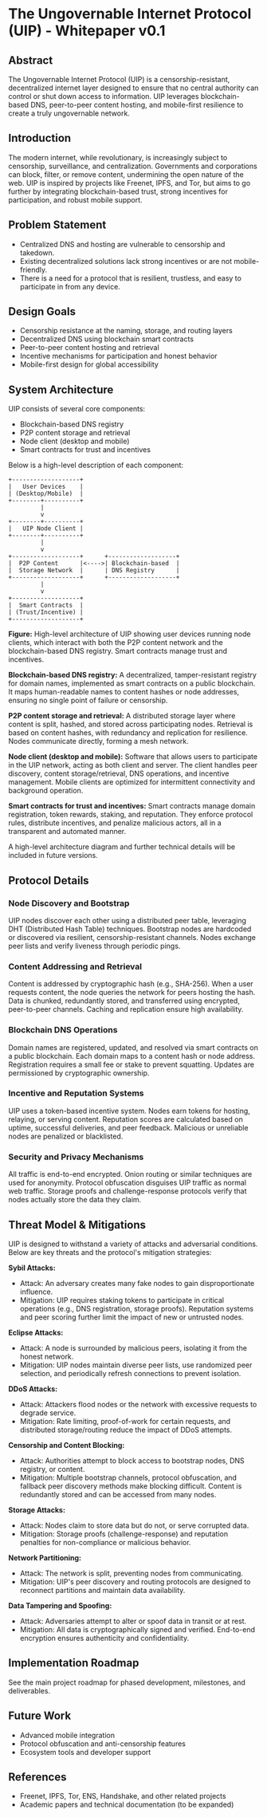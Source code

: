 # The Ungovernable Internet Protocol (UIP) - Whitepaper v0.1

## Abstract

The Ungovernable Internet Protocol (UIP) is a censorship-resistant, decentralized internet layer designed to ensure that no central authority can control or shut down access to information. UIP leverages blockchain-based DNS, peer-to-peer content hosting, and mobile-first resilience to create a truly ungovernable network.

## Introduction

The modern internet, while revolutionary, is increasingly subject to censorship, surveillance, and centralization. Governments and corporations can block, filter, or remove content, undermining the open nature of the web. UIP is inspired by projects like Freenet, IPFS, and Tor, but aims to go further by integrating blockchain-based trust, strong incentives for participation, and robust mobile support.

## Problem Statement

- Centralized DNS and hosting are vulnerable to censorship and takedown.
- Existing decentralized solutions lack strong incentives or are not mobile-friendly.
- There is a need for a protocol that is resilient, trustless, and easy to participate in from any device.

## Design Goals

- Censorship resistance at the naming, storage, and routing layers
- Decentralized DNS using blockchain smart contracts
- Peer-to-peer content hosting and retrieval
- Incentive mechanisms for participation and honest behavior
- Mobile-first design for global accessibility

## System Architecture

UIP consists of several core components:

- Blockchain-based DNS registry
- P2P content storage and retrieval
- Node client (desktop and mobile)
- Smart contracts for trust and incentives

Below is a high-level description of each component:

```
+-------------------+
|   User Devices    |
| (Desktop/Mobile)  |
+--------+----------+
         |
         v
+--------+----------+
|   UIP Node Client |
+--------+----------+
         |
         v
+-------------------+      +-------------------+
|  P2P Content      |<---->| Blockchain-based  |
|  Storage Network  |      | DNS Registry      |
+-------------------+      +-------------------+
         |
         v
+-------------------+
|  Smart Contracts  |
| (Trust/Incentive) |
+-------------------+
```

**Figure:** High-level architecture of UIP showing user devices running node clients, which interact with both the P2P content network and the blockchain-based DNS registry. Smart contracts manage trust and incentives.

**Blockchain-based DNS registry:**
A decentralized, tamper-resistant registry for domain names, implemented as smart contracts on a public blockchain. It maps human-readable names to content hashes or node addresses, ensuring no single point of failure or censorship.

**P2P content storage and retrieval:**
A distributed storage layer where content is split, hashed, and stored across participating nodes. Retrieval is based on content hashes, with redundancy and replication for resilience. Nodes communicate directly, forming a mesh network.

**Node client (desktop and mobile):**
Software that allows users to participate in the UIP network, acting as both client and server. The client handles peer discovery, content storage/retrieval, DNS operations, and incentive management. Mobile clients are optimized for intermittent connectivity and background operation.

**Smart contracts for trust and incentives:**
Smart contracts manage domain registration, token rewards, staking, and reputation. They enforce protocol rules, distribute incentives, and penalize malicious actors, all in a transparent and automated manner.

A high-level architecture diagram and further technical details will be included in future versions.

## Protocol Details

### Node Discovery and Bootstrap

UIP nodes discover each other using a distributed peer table, leveraging DHT (Distributed Hash Table) techniques. Bootstrap nodes are hardcoded or discovered via resilient, censorship-resistant channels. Nodes exchange peer lists and verify liveness through periodic pings.

### Content Addressing and Retrieval

Content is addressed by cryptographic hash (e.g., SHA-256). When a user requests content, the node queries the network for peers hosting the hash. Data is chunked, redundantly stored, and transferred using encrypted, peer-to-peer channels. Caching and replication ensure high availability.

### Blockchain DNS Operations

Domain names are registered, updated, and resolved via smart contracts on a public blockchain. Each domain maps to a content hash or node address. Registration requires a small fee or stake to prevent squatting. Updates are permissioned by cryptographic ownership.

### Incentive and Reputation Systems

UIP uses a token-based incentive system. Nodes earn tokens for hosting, relaying, or serving content. Reputation scores are calculated based on uptime, successful deliveries, and peer feedback. Malicious or unreliable nodes are penalized or blacklisted.

### Security and Privacy Mechanisms

All traffic is end-to-end encrypted. Onion routing or similar techniques are used for anonymity. Protocol obfuscation disguises UIP traffic as normal web traffic. Storage proofs and challenge-response protocols verify that nodes actually store the data they claim.

## Threat Model & Mitigations

UIP is designed to withstand a variety of attacks and adversarial conditions. Below are key threats and the protocol's mitigation strategies:

**Sybil Attacks:**
- Attack: An adversary creates many fake nodes to gain disproportionate influence.
- Mitigation: UIP requires staking tokens to participate in critical operations (e.g., DNS registration, storage proofs). Reputation systems and peer scoring further limit the impact of new or untrusted nodes.

**Eclipse Attacks:**
- Attack: A node is surrounded by malicious peers, isolating it from the honest network.
- Mitigation: UIP nodes maintain diverse peer lists, use randomized peer selection, and periodically refresh connections to prevent isolation.

**DDoS Attacks:**
- Attack: Attackers flood nodes or the network with excessive requests to degrade service.
- Mitigation: Rate limiting, proof-of-work for certain requests, and distributed storage/routing reduce the impact of DDoS attempts.

**Censorship and Content Blocking:**
- Attack: Authorities attempt to block access to bootstrap nodes, DNS registry, or content.
- Mitigation: Multiple bootstrap channels, protocol obfuscation, and fallback peer discovery methods make blocking difficult. Content is redundantly stored and can be accessed from many nodes.

**Storage Attacks:**
- Attack: Nodes claim to store data but do not, or serve corrupted data.
- Mitigation: Storage proofs (challenge-response) and reputation penalties for non-compliance or malicious behavior.

**Network Partitioning:**
- Attack: The network is split, preventing nodes from communicating.
- Mitigation: UIP's peer discovery and routing protocols are designed to reconnect partitions and maintain data availability.

**Data Tampering and Spoofing:**
- Attack: Adversaries attempt to alter or spoof data in transit or at rest.
- Mitigation: All data is cryptographically signed and verified. End-to-end encryption ensures authenticity and confidentiality.

## Implementation Roadmap

See the main project roadmap for phased development, milestones, and deliverables.

## Future Work

- Advanced mobile integration
- Protocol obfuscation and anti-censorship features
- Ecosystem tools and developer support

## References

- Freenet, IPFS, Tor, ENS, Handshake, and other related projects
- Academic papers and technical documentation (to be expanded)
